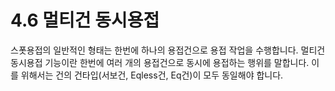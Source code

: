 ﻿# 4.6 멀티건 동시용접

스폿용접의 일반적인 형태는 한번에 하나의 용접건으로 용접 작업을 수행합니다. 멀티건 동시용접 기능이란 한번에 여러 개의 용접건으로 동시에 용접하는 행위를 말합니다. 이를 위해서는 건의 건타입(서보건, Eqless건, Eq건)이 모두 동일해야 합니다.
